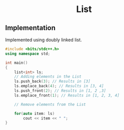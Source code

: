 <h1 style="text-align:center;"> List </p>

## Implementation
Implemented using doubly linked list.

```cpp
#include <bits/stdc++.h>
using namespace std;

int main()
{
    list<int> ls;
    // Adding elements in the List
    ls.push_back(3); // Results in [3]
    ls.emplace_back(4); // Results in [3, 4]
    ls.push_front(2); // Results in [1, 2 ,3]
    ls.emplace_front(1); // Results in [1, 2, 3, 4]

    // Remove elements from the List

    for(auto item: ls)
        cout << item << " ";
}
```